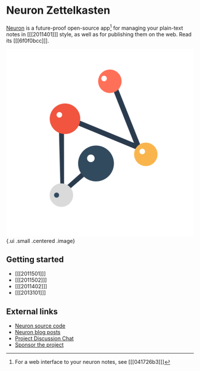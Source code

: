 # Neuron Zettelkasten

[Neuron](https://github.com/srid/neuron) is a future-proof open-source app[^web] for managing your plain-text notes in [[[2011401]]] style, as well as for publishing them on the web. Read its [[[6f0f0bcc]]].

![Neuron logo](https://raw.githubusercontent.com/srid/neuron/master/assets/neuron.svg){.ui .small .centered .image}


## Getting started


* [[[2011501]]]
* [[[2011502]]]
* [[[2011402]]]
* [[[2013101]]]

## External links

* [Neuron source code](https://github.com/srid/neuron)
* [Neuron blog posts](https://www.srid.ca/b6df4059.html)
* [Project Discussion Chat](https://github.com/srid/neuron#discussion)
* [Sponsor the project](https://github.com/sponsors/srid)

[^web]: For a web interface to your neuron notes, see [[[041726b3]]]
